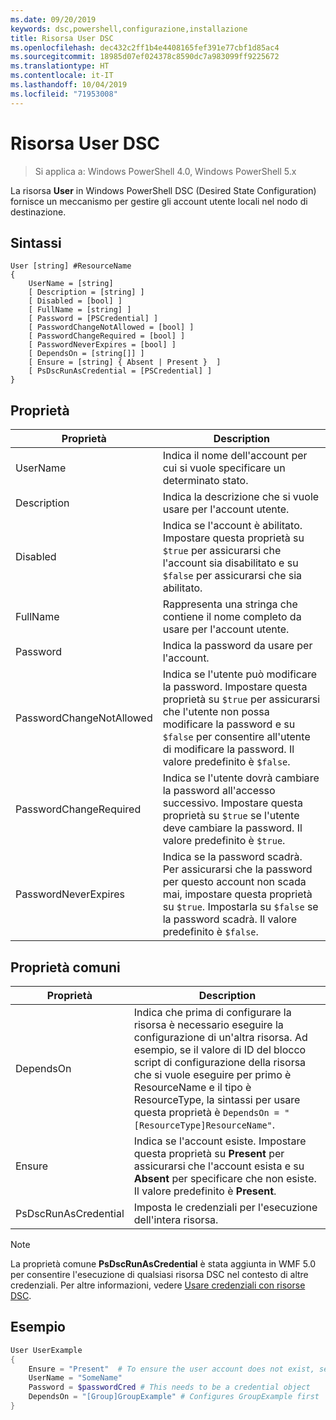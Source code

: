 ```yaml
---
ms.date: 09/20/2019
keywords: dsc,powershell,configurazione,installazione
title: Risorsa User DSC
ms.openlocfilehash: dec432c2ff1b4e4408165fef391e77cbf1d85ac4
ms.sourcegitcommit: 18985d07ef024378c8590dc7a983099ff9225672
ms.translationtype: HT
ms.contentlocale: it-IT
ms.lasthandoff: 10/04/2019
ms.locfileid: "71953008"
---
```

# <a name="dsc-user-resource"></a>Risorsa User DSC

> Si applica a: Windows PowerShell 4.0, Windows PowerShell 5.x

La risorsa **User** in Windows PowerShell DSC (Desired State Configuration) fornisce un meccanismo per gestire gli account utente locali nel nodo di destinazione.

## <a name="syntax"></a>Sintassi

```Syntax
User [string] #ResourceName
{
    UserName = [string]
    [ Description = [string] ]
    [ Disabled = [bool] ]
    [ FullName = [string] ]
    [ Password = [PSCredential] ]
    [ PasswordChangeNotAllowed = [bool] ]
    [ PasswordChangeRequired = [bool] ]
    [ PasswordNeverExpires = [bool] ]
    [ DependsOn = [string[]] ]
    [ Ensure = [string] { Absent | Present }  ]
    [ PsDscRunAsCredential = [PSCredential] ]
}
```

## <a name="properties"></a>Proprietà

|Proprietà |Description |
|---|---|
|UserName |Indica il nome dell'account per cui si vuole specificare un determinato stato. |
|Description |Indica la descrizione che si vuole usare per l'account utente. |
|Disabled |Indica se l'account è abilitato. Impostare questa proprietà su `$true` per assicurarsi che l'account sia disabilitato e su `$false` per assicurarsi che sia abilitato. |
|FullName |Rappresenta una stringa che contiene il nome completo da usare per l'account utente. |
|Password |Indica la password da usare per l'account. |
|PasswordChangeNotAllowed |Indica se l'utente può modificare la password. Impostare questa proprietà su `$true` per assicurarsi che l'utente non possa modificare la password e su `$false` per consentire all'utente di modificare la password. Il valore predefinito è `$false`. |
|PasswordChangeRequired |Indica se l'utente dovrà cambiare la password all'accesso successivo. Impostare questa proprietà su `$true` se l'utente deve cambiare la password. Il valore predefinito è `$true`. |
|PasswordNeverExpires |Indica se la password scadrà. Per assicurarsi che la password per questo account non scada mai, impostare questa proprietà su `$true`. Impostarla su `$false` se la password scadrà. Il valore predefinito è `$false`. |

## <a name="common-properties"></a>Proprietà comuni

|Proprietà |Description |
|---|---|
|DependsOn |Indica che prima di configurare la risorsa è necessario eseguire la configurazione di un'altra risorsa. Ad esempio, se il valore di ID del blocco script di configurazione della risorsa che si vuole eseguire per primo è ResourceName e il tipo è ResourceType, la sintassi per usare questa proprietà è `DependsOn = "[ResourceType]ResourceName"`. |
|Ensure |Indica se l'account esiste. Impostare questa proprietà su **Present** per assicurarsi che l'account esista e su **Absent** per specificare che non esiste. Il valore predefinito è **Present**. |
|PsDscRunAsCredential |Imposta le credenziali per l'esecuzione dell'intera risorsa. |

> [!NOTE]
> La proprietà comune **PsDscRunAsCredential** è stata aggiunta in WMF 5.0 per consentire l'esecuzione di qualsiasi risorsa DSC nel contesto di altre credenziali. Per altre informazioni, vedere [Usare credenziali con risorse DSC](../../../configurations/runasuser.md).

## <a name="example"></a>Esempio

```powershell
User UserExample
{
    Ensure = "Present"  # To ensure the user account does not exist, set Ensure to "Absent"
    UserName = "SomeName"
    Password = $passwordCred # This needs to be a credential object
    DependsOn = "[Group]GroupExample" # Configures GroupExample first
}
```